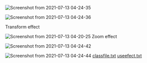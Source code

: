 ![Screenshot from 2021-07-13 04-24-35](https://user-images.githubusercontent.com/74497930/125376382-85d5a180-e393-11eb-96c8-e55b62f9c4cd.png)

![Screenshot from 2021-07-13 04-24-36](https://user-images.githubusercontent.com/74497930/125376396-8f5f0980-e393-11eb-9ca8-4b553fa99105.png)

Transform effect

![Screenshot from 2021-07-13 04-20-25](https://user-images.githubusercontent.com/74497930/125376405-9554ea80-e393-11eb-869d-07be42ba9076.png)
Zoom effect 

![Screenshot from 2021-07-13 04-24-42](https://user-images.githubusercontent.com/74497930/125376426-a3a30680-e393-11eb-8947-f2f0ff7253e4.png)

![Screenshot from 2021-07-13 04-24-44](https://user-images.githubusercontent.com/74497930/125376435-a867ba80-e393-11eb-9b46-808db32237a6.png)
[classfile.txt](https://github.com/ivanovWGR/EasyBank-design-train/files/6805305/classfile.txt)
[useefect.txt](https://github.com/ivanovWGR/EasyBank-design-train/files/6805306/useefect.txt)
